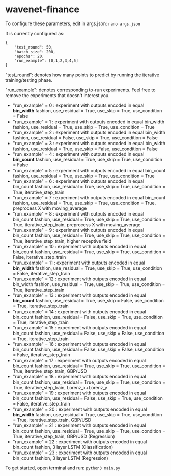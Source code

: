 # wavenet-finance

To configure these parameters, edit in args.json:
`nano args.json`

It is currently configured as:
```
{
    "test_round": 50,
    "batch_size": 200,
    "epochs": 20,
    "run_example": [0,1,2,3,4,5]
}
```

"test_round": denotes how many points to predict by running the iterative training/testing phase.

"run_example": denotes corresponding to-run experiments. Feel free to remove the experiments that doesn't interest you.

* "run_example" = 0 :
    experiment with outputs encoded in equal **bin_width** fashion, use_residual = True, use_skip = True, use_condition = False
* "run_example" = 1 :
    experiment with outputs encoded in equal bin_width fashion, use_residual = True, use_skip = True, use_condition = True
* "run_example" = 2 :
    experiment with outputs encoded in equal bin_width fashion, use_residual = False, use_skip = True, use_condition = False
* "run_example" = 3 :
    experiment with outputs encoded in equal bin_width fashion, use_residual = True, use_skip = False, use_condition = False
* "run_example" = 4 :
    experiment with outputs encoded in equal **bin_count** fashion, use_residual = True, use_skip = True, use_condition = False
* "run_example" = 5 :
    experiment with outputs encoded in equal bin_count fashion, use_residual = True, use_skip = True, use_condition = True
* "run_example" = 6 :
    experiment with outputs encoded in equal bin_count fashion, use_residual = True, use_skip = True, use_condition = True, iterative_step_train
* "run_example" = 7 :
    experiment with outputs encoded in equal bin_count fashion, use_residual = True, use_skip = True, use_condition = True,
    preprocess X with moving_average
* "run_example" = 8 :
    experiment with outputs encoded in equal bin_count fashion, use_residual = True, use_skip = True, use_condition = True,
    iterative_step_train, preprocess X with moving_average
* "run_example" = 9 :
    experiment with outputs encoded in equal bin_count fashion, use_residual = True, use_skip = True, use_condition = True, iterative_step_train, higher receptive field
* "run_example" = 10 :
    experiment with outputs encoded in equal bin_count fashion, use_residual = True, use_skip = True, use_condition = False, iterative_step_train
* "run_example" = 11 :
    experiment with outputs encoded in equal **bin_width** fashion, use_residual = True, use_skip = True, use_condition = False, iterative_step_train
* "run_example" = 12 :
    experiment with outputs encoded in equal bin_width fashion, use_residual = True, use_skip = True, use_condition = True, iterative_step_train
* "run_example" = 13 :
    experiment with outputs encoded in equal **bin_count**  fashion, use_residual = True, use_skip = False, use_condition = True, iterative_step_train
* "run_example" = 14 :
    experiment with outputs encoded in equal bin_count fashion, use_residual = False, use_skip = True, use_condition = True, iterative_step_train
* "run_example" = 15 :
    experiment with outputs encoded in equal bin_count fashion, use_residual = False, use_skip = False, use_condition = True, iterative_step_train
* "run_example" = 16 :
    experiment with outputs encoded in equal bin_count fashion, use_residual = False, use_skip = False, use_condition = False, iterative_step_train
* "run_example" = 17 :
    experiment with outputs encoded in equal bin_count fashion, use_residual = True, use_skip = True, use_condition = True, iterative_step_train, GBP/USD
* "run_example" = 18 :
    experiment with outputs encoded in equal bin_count fashion, use_residual = True, use_skip = True, use_condition = True, iterative_step_train, Lorenz_x+Lorenz_y
* "run_example" = 19 :
    experiment with outputs encoded in equal bin_count fashion, use_residual = False, use_skip = True, use_condition = False, iterative_step_train
* "run_example" = 20 :
    experiment with outputs encoded in equal **bin_width** fashion, use_residual = True, use_skip = True, use_condition = True, iterative_step_train, GBP/USD
* "run_example" = 21 :
    experiment with outputs encoded in equal bin_count fashion, use_residual = True, use_skip = True, use_condition = True, iterative_step_train, GBP/USD (Regression)
* "run_example" = 22 :
    experiment with outputs encoded in equal bin_count fashion, 3 layer LSTM (Classification)
* "run_example" = 23 :
    experiment with outputs encoded in equal bin_count fashion, 3 layer LSTM (Regression)

To get started, open terminal and run:
`python3 main.py`
